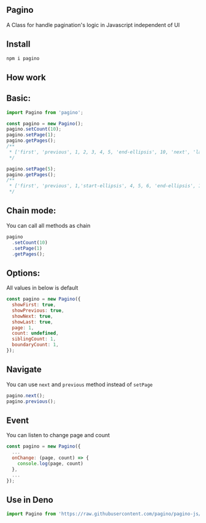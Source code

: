 ## Pagino
A Class for handle pagination's logic in Javascript independent of UI

## Install
```bash
npm i pagino
```

## How work

## Basic:
```js
import Pagino from 'pagino';

const pagino = new Pagino();
pagino.setCount(10);
pagino.setPage(1);
pagino.getPages();
/**
 * ['first', 'previous', 1, 2, 3, 4, 5, 'end-ellipsis', 10, 'next', 'last']
 */

pagino.setPage(5);
pagino.getPages();
/**
 * ['first', 'previous', 1,'start-ellipsis', 4, 5, 6, 'end-ellipsis', 10, 'next', 'last']
 */
```

## Chain mode:
You can call all methods as chain
```js
pagino
  .setCount(10)
  .setPage(1)
  .getPages();
```

## Options:

All values in below is default
```js
const pagino = new Pagino({
  showFirst: true,
  showPrevious: true,
  showNext: true,
  showLast: true,
  page: 1,
  count: undefined,
  siblingCount: 1,
  boundaryCount: 1,
});
```

## Navigate
You can use `next` and `previous` method instead of `setPage`
```js
pagino.next();
pagino.previous();
```

## Event
You can listen to change page and count
```js
const pagino = new Pagino({
  ...
  onChange: (page, count) => {
    console.log(page, count)
  },
  ...
});
```


## Use in Deno
```js
import Pagino from 'https://raw.githubusercontent.com/pagino/pagino-js/main/src/index.ts';
```
